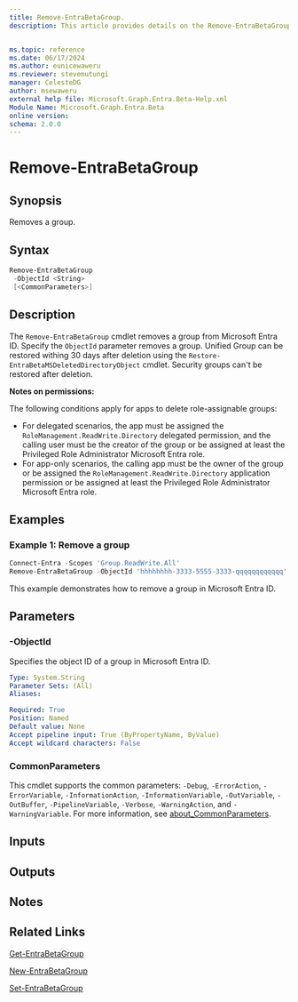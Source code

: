 ```yaml
---
title: Remove-EntraBetaGroup.
description: This article provides details on the Remove-EntraBetaGroup command.


ms.topic: reference
ms.date: 06/17/2024
ms.author: eunicewaweru
ms.reviewer: stevemutungi
manager: CelesteDG
author: msewaweru
external help file: Microsoft.Graph.Entra.Beta-Help.xml
Module Name: Microsoft.Graph.Entra.Beta
online version:
schema: 2.0.0
---
```


# Remove-EntraBetaGroup

## Synopsis

Removes a group.

## Syntax

```powershell
Remove-EntraBetaGroup 
 -ObjectId <String> 
 [<CommonParameters>]
```

## Description

The `Remove-EntraBetaGroup` cmdlet removes a group from Microsoft Entra ID. Specify the `ObjectId` parameter removes a group. Unified Group can be restored withing 30 days after deletion using the `Restore-EntraBetaMSDeletedDirectoryObject` cmdlet. Security groups can't be restored after deletion.

**Notes on permissions:**

The following conditions apply for apps to delete role-assignable groups:

- For delegated scenarios, the app must be assigned the `RoleManagement.ReadWrite.Directory` delegated permission, and the calling user must be the creator of the group or be assigned at least the Privileged Role Administrator Microsoft Entra role.
- For app-only scenarios, the calling app must be the owner of the group or be assigned the `RoleManagement.ReadWrite.Directory` application permission or be assigned at least the Privileged Role Administrator Microsoft Entra role.

## Examples

### Example 1: Remove a group

```powershell
Connect-Entra -Scopes 'Group.ReadWrite.All'
Remove-EntraBetaGroup -ObjectId 'hhhhhhhh-3333-5555-3333-qqqqqqqqqqqq'
```

This example demonstrates how to remove a group in Microsoft Entra ID.

## Parameters

### -ObjectId

Specifies the object ID of a group in Microsoft Entra ID.

```yaml
Type: System.String
Parameter Sets: (All)
Aliases:

Required: True
Position: Named
Default value: None
Accept pipeline input: True (ByPropertyName, ByValue)
Accept wildcard characters: False
```

### CommonParameters

This cmdlet supports the common parameters: `-Debug`, `-ErrorAction`, `-ErrorVariable`, `-InformationAction`, `-InformationVariable`, `-OutVariable`, `-OutBuffer`, `-PipelineVariable`, `-Verbose`, `-WarningAction`, and `-WarningVariable`. For more information, see [about_CommonParameters](https://go.microsoft.com/fwlink/?LinkID=113216).

## Inputs

## Outputs

## Notes

## Related Links

[Get-EntraBetaGroup](Get-EntraBetaGroup.md)

[New-EntraBetaGroup](New-EntraBetaGroup.md)

[Set-EntraBetaGroup](Set-EntraBetaGroup.md)
